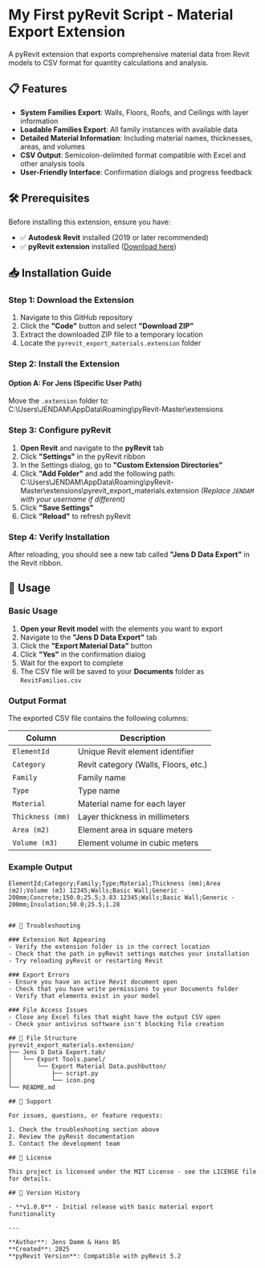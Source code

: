 # My First pyRevit Script - Material Export Extension

A pyRevit extension that exports comprehensive material data from Revit models to CSV format for quantity calculations and analysis.

## 📋 Features

- **System Families Export**: Walls, Floors, Roofs, and Ceilings with layer information
- **Loadable Families Export**: All family instances with available data
- **Detailed Material Information**: Including material names, thicknesses, areas, and volumes
- **CSV Output**: Semicolon-delimited format compatible with Excel and other analysis tools
- **User-Friendly Interface**: Confirmation dialogs and progress feedback

## 🛠 Prerequisites

Before installing this extension, ensure you have:

- ✅ **Autodesk Revit** installed (2019 or later recommended)
- ✅ **pyRevit extension** installed ([Download here](https://github.com/eirannejad/pyRevit/releases))

## 📥 Installation Guide

### Step 1: Download the Extension

1. Navigate to this GitHub repository
2. Click the **"Code"** button and select **"Download ZIP"**
3. Extract the downloaded ZIP file to a temporary location
4. Locate the `pyrevit_export_materials.extension` folder

### Step 2: Install the Extension

#### Option A: For Jens (Specific User Path)
Move the `.extension` folder to:
C:\Users\JENDAM\AppData\Roaming\pyRevit-Master\extensions


### Step 3: Configure pyRevit

1. **Open Revit** and navigate to the **pyRevit** tab
2. Click **"Settings"** in the pyRevit ribbon
3. In the Settings dialog, go to **"Custom Extension Directories"**
4. Click **"Add Folder"** and add the following path:
C:\Users\JENDAM\AppData\Roaming\pyRevit-Master\extensions\pyrevit_export_materials.extension
*(Replace `JENDAM` with your username if different)*
5. Click **"Save Settings"**
6. Click **"Reload"** to refresh pyRevit

### Step 4: Verify Installation

After reloading, you should see a new tab called **"Jens D Data Export"** in the Revit ribbon.

## 🚀 Usage

### Basic Usage

1. **Open your Revit model** with the elements you want to export
2. Navigate to the **"Jens D Data Export"** tab
3. Click the **"Export Material Data"** button
4. Click **"Yes"** in the confirmation dialog
5. Wait for the export to complete
6. The CSV file will be saved to your **Documents** folder as `RevitFamilies.csv`

### Output Format

The exported CSV file contains the following columns:

| Column | Description |
|--------|-------------|
| `ElementId` | Unique Revit element identifier |
| `Category` | Revit category (Walls, Floors, etc.) |
| `Family` | Family name |
| `Type` | Type name |
| `Material` | Material name for each layer |
| `Thickness (mm)` | Layer thickness in millimeters |
| `Area (m2)` | Element area in square meters |
| `Volume (m3)` | Element volume in cubic meters |

### Example Output
```csv
ElementId;Category;Family;Type;Material;Thickness (mm);Area (m2);Volume (m3) 12345;Walls;Basic Wall;Generic - 200mm;Concrete;150.0;25.5;3.83 12345;Walls;Basic Wall;Generic - 200mm;Insulation;50.0;25.5;1.28


## 🔧 Troubleshooting

### Extension Not Appearing
- Verify the extension folder is in the correct location
- Check that the path in pyRevit settings matches your installation
- Try reloading pyRevit or restarting Revit

### Export Errors
- Ensure you have an active Revit document open
- Check that you have write permissions to your Documents folder
- Verify that elements exist in your model

### File Access Issues
- Close any Excel files that might have the output CSV open
- Check your antivirus software isn't blocking file creation

## 📁 File Structure
pyrevit_export_materials.extension/
├── Jens D Data Export.tab/
│   └── Export Tools.panel/
│       └── Export Material Data.pushbutton/
│           ├── script.py
│           └── icon.png
└── README.md

## 🤝 Support

For issues, questions, or feature requests:

1. Check the troubleshooting section above
2. Review the pyRevit documentation
3. Contact the development team

## 📝 License

This project is licensed under the MIT License - see the LICENSE file for details.

## 🔄 Version History

- **v1.0.0** - Initial release with basic material export functionality

---

**Author**: Jens Damm & Hans BS  
**Created**: 2025  
**pyRevit Version**: Compatible with pyRevit 5.2